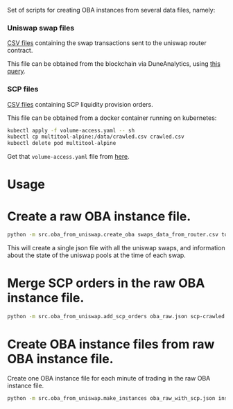Set of scripts for creating OBA instances from several data files, namely:

### Uniswap swap files

[CSV files](data/oba_from_uniswap/swaps_data_from_router_sample.csv)
containing the swap transactions sent to the uniswap router contract.

This file can be obtained from the blockchain via DuneAnalytics, using
[this query](https://explore.duneanalytics.com/queries/9536/source?p_from_block=11093000&p_to_block=11093010#18935).

### SCP files

[CSV files](data/oba_from_uniswap/scp-crawled_sample.csv) containing SCP liquidity 
provision orders.

This file can be obtained from a docker container running on kubernetes:

```bash
kubectl apply -f volume-access.yaml -- sh
kubectl cp multitool-alpine:/data/crawled.csv crawled.csv
kubectl delete pod multitool-alpine
```

Get that `volume-access.yaml` file from 
[here](https://gnosisinc.slack.com/archives/C6Z2XNL5Q/p1603191198190200?thread_ts=1602758167.147100&cid=C6Z2XNL5Q).

# Usage

# Create a raw OBA instance file. 

```bash
python -m src.oba_from_uniswap.create_oba swaps_data_from_router.csv tokens.json oba_raw.json
```

This will create a single json file with all the uniswap swaps, and information about the state of the uniswap 
pools at the time of each swap.

# Merge SCP orders in the raw OBA instance file.

```bash
python -m src.oba_from_uniswap.add_scp_orders oba_raw.json scp-crawled.csv oba_raw_with_scp.json
```

# Create OBA instance files from raw OBA instance file.

Create one OBA instance file for each minute of trading in the raw OBA instance file.

```bash
python -m src.oba_from_uniswap.make_instances oba_raw_with_scp.json instances/
```
